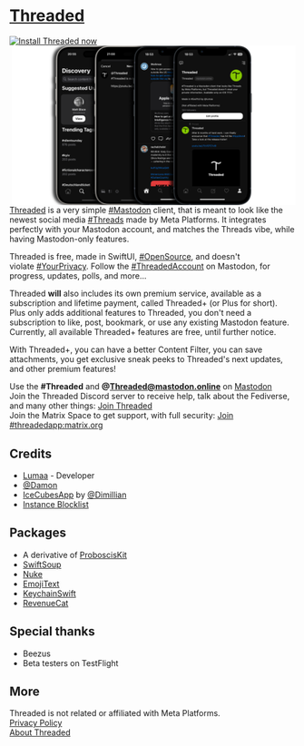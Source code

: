 # [Threaded](https://apps.lumaa.fr/app/threaded)

<a href="https://apps.apple.com/app/threaded/id6477757490"><img src="https://apps.lumaa.fr/assets/images/en_app_store_black_badge.svg" alt="Install Threaded now" width=200></a>
<img src="./README_data/Display-banner.png" width=500 align="right">

[Threaded](https://apps.lumaa.fr/app/threaded) is a very simple [#Mastodon](https://joinmastodon.org) client, that is meant to look like the newest social media [#Threads](https://threads.net/) made by Meta Platforms. It integrates perfectly with your Mastodon account, and matches the Threads vibe, while having Mastodon-only features.

Threaded is free, made in SwiftUI, [#OpenSource](https://github.com/lumaa-dev/ThreadedApp), and doesn't violate [#YourPrivacy](https://apps.lumaa.fr/legal/privacy?app=threaded). Follow the [#ThreadedAccount](https://mastodon.online/@Threaded) on Mastodon, for progress, updates, polls, and more...

Threaded **will** also includes its own premium service, available as a subscription and lifetime payment, called Threaded+ (or Plus for short). Plus only adds additional features to Threaded, you don't need a subscription to like, post, bookmark, or use any existing Mastodon feature. Currently, all available Threaded+ features are free, until further notice.

With Threaded+, you can have a better Content Filter, you can save attachments, you get exclusive sneak peeks to Threaded's next updates, and other premium features! 

Use the **#Threaded** and **@Threaded@mastodon.online** on [Mastodon](https://mastodonshare.com/?text=@Threaded@mastodon.online+%2523Threaded)\
Join the Threaded Discord server to receive help, talk about the Fediverse, and many other things: [Join Threaded](https://discord.gg/MaHcRbkX46)\
Join the Matrix Space to get support, with full security: [Join #threadedapp:matrix.org](https://matrix.to/#/#threadedapp:matrix.org)

## Credits
- [Lumaa](https://lumaa.fr/) - Developer
- [@Damon](https://social.wedistribute.org/@damon)
- [IceCubesApp](https://github.com/dimillian/IceCubesApp) by [@Dimillian](https://github.com/dimillian)
- [Instance Blocklist](https://codeberg.org/oliphant/blocklists/raw/branch/main/blocklists/_unified_tier0_blocklist.csv)

## Packages
- A derivative of [ProboscisKit](https://github.com/lumaa-dev/ProboscisKit)
- [SwiftSoup](https://github.com/scinfu/SwiftSoup)
- [Nuke](https://github.com/kean/Nuke)
- [EmojiText](https://github.com/divadretlaw/EmojiText)
- [KeychainSwift](https://github.com/evgenyneu/keychain-swift)
- [RevenueCat](https://www.revenuecat.com/)

## Special thanks
- Beezus
- Beta testers on TestFlight

## More
Threaded is not related or affiliated with Meta Platforms.\
[Privacy Policy](https://apps.lumaa.fr/legal/privacy?app=threaded&utm_source=ThreadedGit)\
[About Threaded](https://apps.lumaa.fr/app/threaded)
